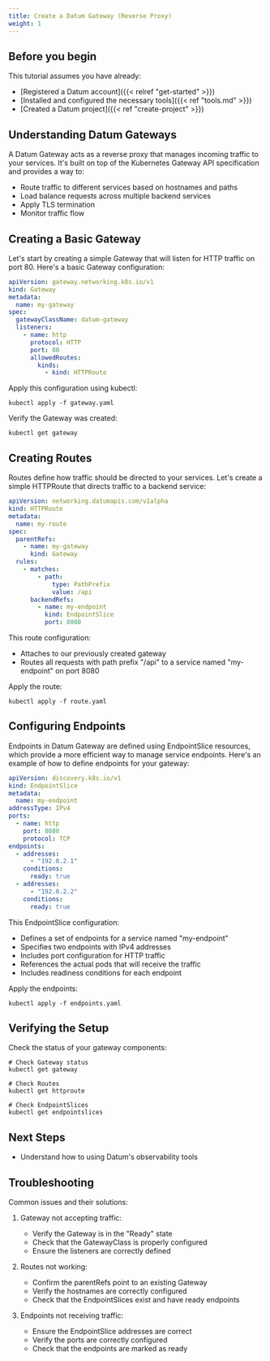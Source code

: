```yaml
---
title: Create a Datum Gateway (Reverse Proxy)
weight: 1
---
```


## Before you begin

This tutorial assumes you have already:

- [Registered a Datum account]({{< relref "get-started" >}})
- [Installed and configured the necessary tools]({{< ref "tools.md" >}})
- [Created a Datum project]({{< ref "create-project" >}})

## Understanding Datum Gateways

A Datum Gateway acts as a reverse proxy that manages incoming traffic to your services. It's built on top of the Kubernetes Gateway API specification and provides a way to:

- Route traffic to different services based on hostnames and paths
- Load balance requests across multiple backend services
- Apply TLS termination
- Monitor traffic flow

## Creating a Basic Gateway

Let's start by creating a simple Gateway that will listen for HTTP traffic on port 80. Here's a basic Gateway configuration:

```yaml
apiVersion: gateway.networking.k8s.io/v1
kind: Gateway
metadata:
  name: my-gateway
spec:
  gatewayClassName: datum-gateway
  listeners:
    - name: http
      protocol: HTTP
      port: 80
      allowedRoutes:
        kinds:
          - kind: HTTPRoute
```

Apply this configuration using kubectl:

```shell
kubectl apply -f gateway.yaml
```

Verify the Gateway was created:

```shell
kubectl get gateway
```

## Creating Routes

Routes define how traffic should be directed to your services. Let's create a simple HTTPRoute that directs traffic to a backend service:

```yaml
apiVersion: networking.datumapis.com/v1alpha
kind: HTTPRoute
metadata:
  name: my-route
spec:
  parentRefs:
    - name: my-gateway
      kind: Gateway
  rules:
    - matches:
        - path:
            type: PathPrefix
            value: /api
      backendRefs:
        - name: my-endpoint
          kind: EndpointSlice
          port: 8080
```

This route configuration:
- Attaches to our previously created gateway
- Routes all requests with path prefix "/api" to a service named "my-endpoint" on port 8080

Apply the route:

```shell
kubectl apply -f route.yaml
```

## Configuring Endpoints

Endpoints in Datum Gateway are defined using EndpointSlice resources, which provide a more efficient way to manage service endpoints. Here's an example of how to define endpoints for your gateway:

```yaml
apiVersion: discovery.k8s.io/v1
kind: EndpointSlice
metadata:
  name: my-endpoint
addressType: IPv4
ports:
  - name: http
    port: 8080
    protocol: TCP
endpoints:
  - addresses:
      - "192.0.2.1"
    conditions:
      ready: true
  - addresses:
      - "192.0.2.2"
    conditions:
      ready: true
```

This EndpointSlice configuration:
- Defines a set of endpoints for a service named "my-endpoint"
- Specifies two endpoints with IPv4 addresses
- Includes port configuration for HTTP traffic
- References the actual pods that will receive the traffic
- Includes readiness conditions for each endpoint

Apply the endpoints:

```shell
kubectl apply -f endpoints.yaml
```

## Verifying the Setup

Check the status of your gateway components:

```shell
# Check Gateway status
kubectl get gateway

# Check Routes
kubectl get httproute

# Check EndpointSlices
kubectl get endpointslices
```

## Next Steps

- Understand how to using Datum's observability tools

## Troubleshooting

Common issues and their solutions:

1. Gateway not accepting traffic:
   - Verify the Gateway is in the "Ready" state
   - Check that the GatewayClass is properly configured
   - Ensure the listeners are correctly defined

2. Routes not working:
   - Confirm the parentRefs point to an existing Gateway
   - Verify the hostnames are correctly configured
   - Check that the EndpointSlices exist and have ready endpoints

3. Endpoints not receiving traffic:
   - Ensure the EndpointSlice addresses are correct
   - Verify the ports are correctly configured
   - Check that the endpoints are marked as ready

